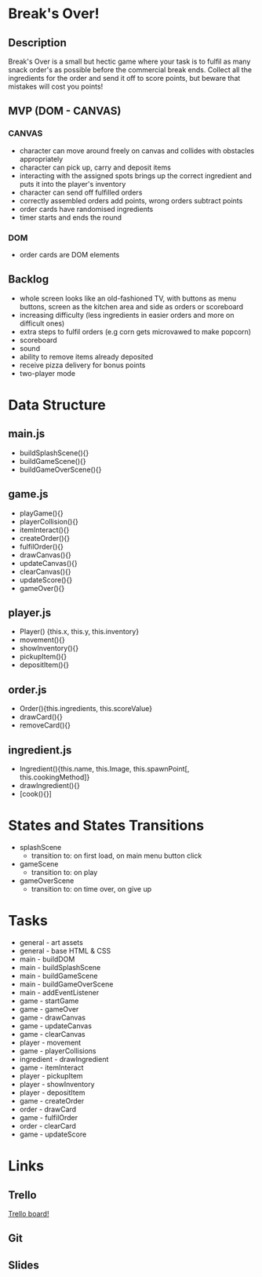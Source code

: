 # Break's Over!

## Description

Break's Over is a small but hectic game where your task is to fulfil as many snack order's as possible before the commercial break ends. Collect all the ingredients for the order and send it off to score points, but beware that mistakes will cost you points!

## MVP (DOM - CANVAS)

### CANVAS
- character can move around freely on canvas and collides with obstacles appropriately 
- character can pick up, carry and deposit items
- interacting with the assigned spots brings up the correct ingredient and puts it into the player's inventory
- character can send off fulfilled orders
- correctly assembled orders add points, wrong orders subtract points
- order cards have randomised ingredients
- timer starts and ends the round

### DOM
- order cards are DOM elements

## Backlog

- whole screen looks like an old-fashioned TV, with buttons as menu buttons, screen as the kitchen area and side as orders or scoreboard
- increasing difficulty (less ingredients in easier orders and more on difficult ones)
- extra steps to fulfil orders (e.g corn gets microvawed to make popcorn)
- scoreboard
- sound
- ability to remove items already deposited
- receive pizza delivery for bonus points
- two-player mode

# Data Structure

## main.js

- buildSplashScene(){}
- buildGameScene(){}
- buildGameOverScene(){}

## game.js

- playGame(){}
- playerCollision(){}
- itemInteract(){}
- createOrder(){}
- fulfilOrder(){}
- drawCanvas(){}
- updateCanvas(){}
- clearCanvas(){}
- updateScore(){}
- gameOver(){}

## player.js

- Player() {this.x, this.y, this.inventory}
- movement(){}
- showInventory(){}
- pickupItem(){}
- depositItem(){}

## order.js

- Order(){this.ingredients, this.scoreValue}
- drawCard(){}
- removeCard(){}

## ingredient.js
- Ingredient(){this.name, this.Image, this.spawnPoint[, this.cookingMethod]}
- drawIngredient(){}
- [cook(){}]

# States and States Transitions
- splashScene
  - transition to: on first load, on main menu button click
- gameScene
  - transition to: on play
- gameOverScene
  - transition to: on time over, on give up
  

# Tasks

- general - art assets
- general - base HTML & CSS
- main - buildDOM
- main - buildSplashScene
- main - buildGameScene
- main - buildGameOverScene
- main - addEventListener
- game - startGame
- game - gameOver
- game - drawCanvas
- game - updateCanvas
- game - clearCanvas
- player - movement
- game - playerCollisions
- ingredient - drawIngredient
- game - itemInteract
- player - pickupItem
- player - showInventory
- player - depositItem
- game - createOrder
- order - drawCard
- game - fulfilOrder
- order - clearCard
- game - updateScore

# Links

## Trello

[Trello board!](https://trello.com/b/XfQw0ZQ0/breaks-over)

## Git

## Slides


